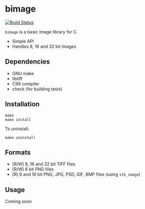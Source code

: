 bimage
======

[![Build Status](https://travis-ci.org/zshipko/bimage.svg?branch=master)](https://travis-ci.org/zshipko/bimage)

`bimage` is a basic image library for C.

* Simple API
* Handles 8, 16 and 32 bit images

## Dependencies

* GNU make
* libtiff
* C99 compiler
* check (for building tests)

## Installation

    make
    make install

To uninstall:

    make uninstall

## Formats

* [R/W] 8, 16 and 32 bit TIFF files
* [R/W] 8 bit PNG files
* [R] 8 and 16 bit PNG, JPG, PSD, GIF, BMP files (using `stb_image`)

## Usage

Coming soon


